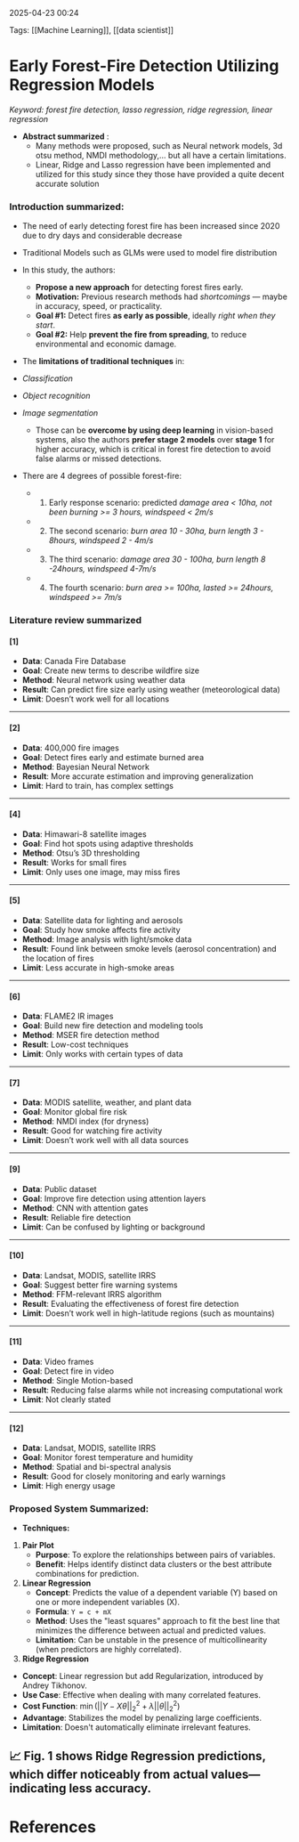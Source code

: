 2025-04-23 00:24


Tags: [[Machine Learning]], [[data scientist]]

# Early Forest-Fire Detection Utilizing Regression Models

*Keyword: forest fire detection, lasso regression, ridge regression, linear regression*

- **Abstract summarized** : 
	- Many methods were proposed, such as Neural network models, 3d otsu method, NMDI methodology,... but all have a certain limitations.
	- Linear, Ridge and Lasso regression have been implemented and utilized for this study since they those have provided a quite decent accurate solution
	
### Introduction summarized:
- The need of early detecting forest fire has been increased since 2020 due to dry days and considerable decrease
- Traditional Models such as GLMs were used to model fire distribution 
- In this study, the authors:
	- **Propose a new approach** for detecting forest fires early.
	- **Motivation:** Previous research methods had _shortcomings_ — maybe in accuracy, speed, or practicality.    
	- **Goal #1:** Detect fires **as early as possible**, ideally _right when they start_.    
	- **Goal #2:** Help **prevent the fire from spreading**, to reduce environmental and economic damage.

- The **limitations of traditional techniques** in:
- *Classification*    
- *Object recognition*    
- *Image segmentation*    
	- Those can be **overcome by using deep learning** in vision-based systems, also the authors **prefer stage 2 models** over **stage 1** for higher accuracy, which is critical in forest fire detection to avoid false alarms or missed detections.
- There are 4 degrees of possible forest-fire:
	- 1. Early response scenario: predicted *damage area < 10ha, not been burning >= 3 hours, windspeed < 2m/s*  
	- 2. The second scenario: *burn area 10 - 30ha, burn length 3 - 8hours, windspeed 2 - 4m/s*
	- 3. The third scenario: *damage area 30 - 100ha, burn length 8 -24hours, windspeed 4-7m/s*
	- 4. The fourth scenario: *burn area >= 100ha, lasted >= 24hours, windspeed >= 7m/s*

### Literature review summarized
#### **[1]**
- **Data**: Canada Fire Database    
- **Goal**: Create new terms to describe wildfire size
- **Method**: Neural network using weather data
- **Result**: Can predict fire size early using weather (meteorological data)    
- **Limit**: Doesn’t work well for all locations
---
#### **[2]**
- **Data**: 400,000 fire images
- **Goal**: Detect fires early and estimate burned area
- **Method**: Bayesian Neural Network    
- **Result**: More accurate estimation and improving generalization
- **Limit**: Hard to train, has complex settings
---
#### **[4]**
- **Data**: Himawari-8 satellite images
- **Goal**: Find hot spots using adaptive thresholds
- **Method**: Otsu’s 3D thresholding
- **Result**: Works for small fires
- **Limit**: Only uses one image, may miss fires
---
#### **[5]**
- **Data**: Satellite data for lighting and aerosols
- **Goal**: Study how smoke affects fire activity
- **Method**: Image analysis with light/smoke data    
- **Result**: Found link between smoke levels (aerosol concentration) and the location of fires
- **Limit**: Less accurate in high-smoke areas
---
#### **[6]**
- **Data**: FLAME2 IR images
- **Goal**: Build new fire detection and modeling tools
- **Method**: MSER fire detection method
- **Result**: Low-cost techniques
- **Limit**: Only works with certain types of data
---
#### **[7]**
- **Data**: MODIS satellite, weather, and plant data
- **Goal**: Monitor global fire risk
- **Method**: NMDI index (for dryness)
- **Result**: Good for watching fire activity
- **Limit**: Doesn’t work well with all data sources
---
#### **[9]**
- **Data**: Public dataset
- **Goal**: Improve fire detection using attention layers
- **Method**: CNN with attention gates  
- **Result**: Reliable fire detection
- **Limit**: Can be confused by lighting or background
---
#### **[10]**
- **Data**: Landsat, MODIS, satellite IRRS
- **Goal**: Suggest better fire warning systems    
- **Method**: FFM-relevant IRRS algorithm
- **Result**: Evaluating the effectiveness of forest fire detection
- **Limit**: Doesn’t work well in high-latitude regions (such as mountains)
---
#### **[11]**
- **Data**: Video frames
- **Goal**: Detect fire in video    
- **Method**: Single Motion-based 
- **Result**: Reducing false alarms while not increasing computational work
- **Limit**: Not clearly stated
---
#### **[12]**
- **Data**: Landsat, MODIS, satellite IRRS    
- **Goal**: Monitor forest temperature and humidity    
- **Method**: Spatial and bi-spectral analysis    
- **Result**: Good for closely monitoring and early warnings    
- **Limit**: High energy usage
### Proposed System Summarized:
- **Techniques:**
1. **Pair Plot**
	- **Purpose**: To explore the relationships between pairs of variables.
	- **Benefit**: Helps identify distinct data clusters or the best attribute combinations for prediction.
 2. **Linear Regression**
	- **Concept**: Predicts the value of a dependent variable (Y) based on one or more independent variables (X).
	- **Formula**: `Y = c + mX`
	- **Method**: Uses the "least squares" approach to fit the best line that minimizes the difference between actual and predicted values.
	- **Limitation**: Can be unstable in the presence of multicollinearity (when predictors are highly correlated).
 3. **Ridge Regression**
- **Concept**: Linear regression but add Regularization, introduced by Andrey Tikhonov.
- **Use Case**: Effective when dealing with many correlated features.
- **Cost Function**: $\min \left( ||Y - X\theta||_2^2 + \lambda ||\theta||_2^2 \right)$
- **Advantage**: Stabilizes the model by penalizing large coefficients.
- **Limitation**: Doesn't automatically eliminate irrelevant features.
    

📈 **Fig. 1** shows Ridge Regression predictions, which differ noticeably from actual values—indicating less accuracy.
---

# References
